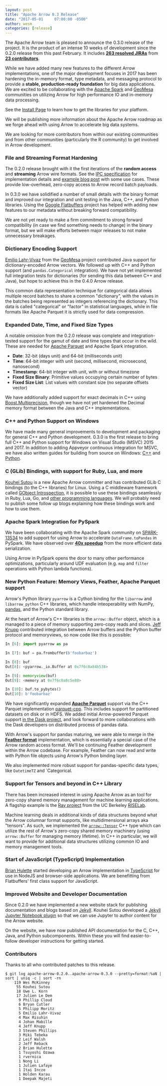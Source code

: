```yaml
---
layout: post
title: "Apache Arrow 0.3 Release"
date: "2017-05-01     07:00:00 -0500"
author: wesm
categories: [release]
---
```

<!--
{% comment %}
Licensed to the Apache Software Foundation (ASF) under one or more
contributor license agreements.  See the NOTICE file distributed with
this work for additional information regarding copyright ownership.
The ASF licenses this file to you under the Apache License, Version 2.0
(the "License"); you may not use this file except in compliance with
the License.  You may obtain a copy of the License at

http://www.apache.org/licenses/LICENSE-2.0

Unless required by applicable law or agreed to in writing, software
distributed under the License is distributed on an "AS IS" BASIS,
WITHOUT WARRANTIES OR CONDITIONS OF ANY KIND, either express or implied.
See the License for the specific language governing permissions and
limitations under the License.
{% endcomment %}
-->

The Apache Arrow team is pleased to announce the 0.3.0 release of the
project. It is the product of an intense 10 weeks of development since the
0.2.0 release from this past February. It includes [**263 resolved JIRAs**][1]
from [**23 contributors**][14].

While we have added many new features to the different Arrow implementations,
one of the major development focuses in 2017 has been hardening the in-memory
format, type metadata, and messaging protocol to provide a **stable,
production-ready foundation** for big data applications. We are excited to be
collaborating with the [Apache Spark][3] and [GeoMesa][2] communities on
utilizing Arrow for high performance IO and in-memory data processing.

See the [Install Page][6] to learn how to get the libraries for your platform.

We will be publishing more information about the Apache Arrow roadmap as we
forge ahead with using Arrow to accelerate big data systems.

We are looking for more contributors from within our existing communities and
from other communities (particularly the R community) to get involved in Arrow
development.

### File and Streaming Format Hardening

The 0.2.0 release brought with it the first iterations of the **random access**
and **streaming** Arrow wire formats. See the [IPC specification][15] for
implementation details and [example blog post][4] with some use cases. These
provide low-overhead, zero-copy access to Arrow record batch payloads.

In 0.3.0 we have solidified a number of small details with the binary format
and improved our integration and unit testing in the Java, C++, and Python
libraries. Using the [Google Flatbuffers][5] project has helped with adding new
features to our metadata without breaking forward compatibility.

We are not yet ready to make a firm commitment to strong forward compatibility
(in case we find something needs to change) in the binary format, but we will
make efforts between major releases to not make unnecessary breakages.

### Dictionary Encoding Support

[Emilio Lahr-Vivaz][13] from the [GeoMesa][2] project contributed Java support
for dictionary-encoded Arrow vectors. We followed up with C++ and Python
support (and `pandas.Categorical` integration). We have not yet implemented
full integration tests for dictionaries (for sending this data between C++ and
Java), but hope to achieve this in the 0.4.0 Arrow release.

This common data representation technique for categorical data allows multiple
record batches to share a common "dictionary", with the values in the batches
being represented as integers referencing the dictionary. This data is called
"categorical" or "factor" in statistical languages, while in file formats like
Apache Parquet it is strictly used for data compression.

### Expanded Date, Time, and Fixed Size Types

A notable omission from the 0.2.0 release was complete and integration-tested
support for the gamut of date and time types that occur in the wild. These are
needed for [Apache Parquet][22] and Apache Spark integration.

* **Date**: 32-bit (days unit) and 64-bit (milliseconds unit)
* **Time**: 64-bit integer with unit (second, millisecond, microsecond, nanosecond)
* **Timestamp**: 64-bit integer with unit, with or without timezone
* **Fixed Size Binary**: Primitive values occupying certain number of bytes
* **Fixed Size List**: List values with constant size (no separate offsets vector)

We have additionally added support for exact decimals in C++ using
[Boost.Multiprecision][12], though we have not yet hardened the Decimal memory
format between the Java and C++ implementations.

### C++ and Python Support on Windows

We have made many general improvements to development and packaging for general
C++ and Python development. 0.3.0 is the first release to bring full C++ and
Python support for Windows on Visual Studio (MSVC) 2015 and 2017. In addition
to adding Appveyor continuous integration for MSVC, we have also written guides
for building from source on Windows: [C++][7] and [Python][8].

### C (GLib) Bindings, with support for Ruby, Lua, and more

[Kouhei Sutou][9] is a new Apache Arrow committer and has contributed GLib C
bindings (to the C++ libraries) for Linux. Using a C middleware framework
called [GObject Introspection][10], it is possible to use these bindings
seamlessly in Ruby, Lua, Go, and [other programming languages][11]. We will
probably need to publish some follow up blogs explaining how these bindings
work and how to use them.

### Apache Spark Integration for PySpark

We have been collaborating with the Apache Spark community on [SPARK-13534][16]
to add support for using Arrow to accelerate `DataFrame.toPandas` in
PySpark. We have observed over [**40x speedup**][17] from the more efficient
data serialization.

Using Arrow in PySpark opens the door to many other performance optimizations,
particularly around UDF evaluation (e.g. `map` and `filter` operations with
Python lambda functions).

### New Python Feature: Memory Views, Feather, Apache Parquet support

Arrow's Python library `pyarrow` is a Cython binding for the `libarrow` and
`libarrow_python` C++ libraries, which handle inteoperability with NumPy,
[pandas][29], and the Python standard library.

At the heart of Arrow's C++ libraries is the `arrow::Buffer` object, which is a
managed to a piece of memory supporting zero-copy reads and slices. [Jeff
Knupp][25] contributed integration between Arrow buffers and the Python buffer
protocol and memoryviews, so now code like this is possible:

```python
In [6]: import pyarrow as pa

In [7]: buf = pa.frombuffer(b'foobarbaz')

In [8]: buf
Out[8]: <pyarrow._io.Buffer at 0x7f6c0a84b538>

In [9]: memoryview(buf)
Out[9]: <memory at 0x7f6c0a8c5e88>

In [10]: buf.to_pybytes()
Out[10]: b'foobarbaz'
```

We have significantly expanded [**Apache Parquet**][21] support via the C++
Parquet implementation [parquet-cpp][23]. This includes support for partitioned
datasets on disk or in HDFS. We added initial Arrow-powered Parquet support [in
the Dask project][24], and look forward to more collaborations with the Dask
developers on distributed process of pandas data.

With Arrow's support for pandas maturing, we were able to merge in the
[**Feather format**][22] implementation, which is essentially a special case of
the Arrow random access format. We'll be continuing Feather development within
the Arrow codebase. For example, Feather can now read and write with Python
file objects using Arrow's Python binding layer.

We also implemented more robust support for pandas-specific data types, like
`DatetimeTZ` and `Categorical.

### Support for Tensors and beyond in C++ Library

There has been increased interest in using Apache Arrow as an tool for
zero-copy shared memory management for machine learning applications. A
flagship example is the [Ray project][26] from the UC Berkeley [RISELab][27].

Machine learning deals in additional kinds of data structures beyond what the
Arrow columnar format supports, like multidimensional arrays aka "tensors". As
such, we implemented the [`arrow::Tensor`][28] C++ type which can utilize the
rest of Arrow's zero-copy shared memory machinery (using `arrow::Buffer` for
managing memory lifetime). In C++ in particular, we will want to provide for
additional data structures utilizing common IO and memory management tools.

### Start of JavaScript (TypeScript) Implementation

[Brian Hulette][20] started developing an Arrow implementation in
[TypeScript][21] for use in NodeJS and browser-side applications. We are
benefitting from Flatbuffers' first class support for JavaScript.

### Improved Website and Developer Documentation

Since 0.2.0 we have implemented a new website stack for publishing
documentation and blogs based on [Jekyll][18]. Kouhei Sutou developed a [Jekyll
Jupyter Notebook plugin][19] so that we can use Jupyter to author content for
the Arrow website.

On the website, we have now published API documentation for the C, C++, Java,
and Python subcomponents. Within these you will find easier-to-follow developer
instructions for getting started.

### Contributors

Thanks to all who contributed patches to this release.

```
$ git log apache-arrow-0.2.0..apache-arrow-0.3.0 --pretty=format:%aN | sort | uniq -c | sort -rn
    119 Wes McKinney
     55 Kouhei Sutou
     18 Uwe L. Korn
     17 Julien Le Dem
      9 Phillip Cloud
      6 Bryan Cutler
      5 Philipp Moritz
      5 Emilio Lahr-Vivaz
      4 Max Risuhin
      4 Johan Mabille
      4 Jeff Knupp
      3 Steven Phillips
      3 Miki Tebeka
      2 Leif Walsh
      2 Jeff Reback
      2 Brian Hulette
      1 Tsuyoshi Ozawa
      1 rvernica
      1 Nong Li
      1 Julien Lafaye
      1 Itai Incze
      1 Holden Karau
      1 Deepak Majeti
```

[1]: https://issues.apache.org/jira/issues/?jql=project%20%3D%20ARROW%20AND%20status%20in%20(Resolved%2C%20Closed)%20AND%20fixVersion%20%3D%200.3.0
[2]: http://www.geomesa.org/
[3]: http://spark.apache.org
[4]: http://wesmckinney.com/blog/arrow-streaming-columnar/
[5]: http://github.com/google/flatbuffers
[6]: http://arrow.apache.org/install
[7]: https://github.com/apache/arrow/blob/master/cpp/doc/Windows.md
[8]: https://github.com/apache/arrow/blob/master/python/doc/source/development.rst
[9]: http://github.com/kou
[10]: https://wiki.gnome.org/action/show/Projects/GObjectIntrospection
[11]: https://wiki.gnome.org/Projects/GObjectIntrospection/Users
[12]: https://github.com/boostorg/multiprecision
[13]: https://github.com/elahrvivaz
[14]: https://github.com/apache/arrow/graphs/contributors
[15]: http://arrow.apache.org/docs/ipc.html
[16]: https://issues.apache.org/jira/browse/SPARK-13534
[17]: https://github.com/apache/spark/pull/15821#issuecomment-282175163
[18]: https://jekyllrb.com
[19]: https://github.com/red-data-tools/jekyll-jupyter-notebook
[20]: https://github.com/TheNeuralBit
[21]: https://github.com/apache/arrow/tree/master/js
[21]: http://parquet.apache.org
[22]: https://github.com/wesm/feather
[23]: https://github.com/apache/parquet-cpp
[24]: https://github.com/dask/dask/commit/68f9e417924a985c1f2e2a587126833c70a2e9f4
[25]: https://github.com/JeffKnupp
[26]: https://github.com/ray-project/ray
[27]: https://rise.cs.berkeley.edu/
[28]: http://arrow.apache.org/docs/cpp/classarrow_1_1_tensor.html
[29]: http://pandas.pydata.org
